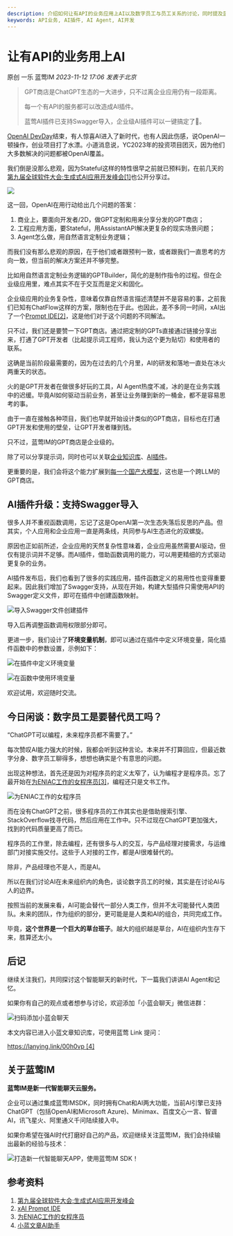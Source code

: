 ```yaml
---
description: 介绍如何让有API的业务应用上AI以及数字员工与员工关系的讨论，同时提及蓝莺IM相关内容
keywords: API业务, AI插件, AI Agent, AI开发
---
```

# 让有API的业务用上AI

原创 一乐 蓝莺IM _2023-11-12 17:06_ _发表于北京_

> GPT商店是ChatGPT生态的一大进步，只不过离企业应用仍有一段距离。
> 
> 每一个有API的服务都可以改造成AI插件。
> 
> 蓝莺AI插件已支持Swagger导入，企业级AI插件可以一键搞定了🎉。

[OpenAI DevDay](https://mp.weixin.qq.com/s?__biz=MzIzNjc1NzUzMw==&mid=2247702711&idx=1&sn=d447731f23e485aaab5e18988d7807a2&scene=21#wechat_redirect)结束，有人惊喜AI进入了新时代，也有人因此伤感，说OpenAI一顿操作，创业项目打了水漂。小道消息说，YC2023年的投资项目团灭，因为他们大多数解决的问题都被OpenAI覆盖。

我们倒是没那么悲观，因为Stateful这样的特性很早之前就已预料到，在前几天的[第九届全球软件大会:生成式AI应用开发峰会\[1\]](https://www.bagevent.com/event/8237772)也公开分享过。

![](../assets/articles/autogen-e144da06b8981591f241b9d39516c326cdb5165252f60351047d0599f5ad4574.jpeg)

这一回，OpenAI在用行动给出几个问题的答案：

1. 商业上，要面向开发者/2D，做GPT定制和用来分享分发的GPT商店；
2. 工程应用方面，要Stateful，用AssistantAPI解决更复杂的现实场景问题；
3. Agent怎么做，用自然语言定制业务逻辑；

而我们没有那么悲观的原因，在于他们或者跟预判一致，或者跟我们一直思考的方向一致，但当前的解决方案还并不够完整。

比如用自然语言定制业务逻辑的GPTBuilder，简化的是制作指令的过程。但在企业级应用里，难点其实不在于交互而是定义和固化。

企业级应用的业务复杂性，意味着仅靠自然语言描述清楚并不是容易的事，之前我们已知有ChatFlow这样的方案，限制也在于此。也因此，差不多同一时间，xAI出了一个[Prompt IDE\[2\]](https://x.ai/prompt-ide/)，这是他们对于这个问题的不同解法。

只不过，我们还是要赞一下GPT商店。通过把定制的GPTs直接通过链接分享出来，打通了GPT开发者（比起提示词工程师，我认为这个更为贴切）和使用者的联系。

这确是当前阶段最需要的，因为在过去的几个月里，AI的研发和落地一直处在冰火两重天的状态。

火的是GPT开发者在做很多好玩的工具，AI Agent热度不减，冰的是在业务实践中的迟缓。毕竟AI如何驱动当前业务，甚至让业务赚到新的一桶金，都不是容易思考的事。

由于一直在接触各种项目，我们也早就开始设计类似的GPT商店，目标也在打通GPT开发和使用的壁垒，让GPT开发者赚到钱。

只不过，蓝莺IM的GPT商店是企业级的。

除了可以分享提示词，同时也可以关联[企业知识库](https://docs.lanyingim.com/articles/product-and-technologies/It-is-time-to-make-LLM-learn-enterprise-knowledge.html)、[AI插件](https://docs.lanyingim.com/articles/product-and-technologies/AI-Powered-Applications-Plugins-App-Store-and-AI-Agents.html)。

更重要的是，我们会将这个能力扩展到[每一个国产大模型](https://docs.lanyingim.com/articles/product-and-technologies/how-to-choose-domestic-llm-services.html)，这也是一个跨LLM的GPT商店。

## AI插件升级：支持Swagger导入

很多人并不重视函数调用，忘记了这是OpenAI第一次生态失落后反思的产品。但其实，个人应用和企业应用一直是两条线，共同参与AI生态进化的双螺旋。

原因也正如前所述，企业应用的天然复杂性意味着，企业应用虽然需要AI驱动，但仅有提示词并不足够。而AI插件，借助函数调用的能力，可以用更精细的方式驱动更复杂的业务。

AI插件发布后，我们也看到了很多的实践应用，插件函数定义的易用性也变得重要起来。因此我们增加了Swagger支持，从现在开始，构建大型插件只需使用API的Swagger定义文件，即可在插件中创建函数映射。

![导入Swagger文件创建插件](../assets/articles/autogen-b43e466d97e408eebced34ee165232cb04990ad61525ee3106b5e597d072133b.png)

导入后再调整函数调用权限部分即可。

更进一步，我们设计了**环境变量机制**，即可以通过在插件中定义环境变量，简化插件函数中的参数设置，示例如下：

![在插件中定义环境变量](../assets/articles/autogen-5b62e9df74ce40a1de6ba3cb65de7f8c44823e584b470bce43f4f711ea5860a.png)

![在函数中使用环境变量](../assets/articles/autogen-59f4a24b70e7835c90e7612c06d72e1c653132ac24b106a051abc45bd41432fe.png)

欢迎试用，欢迎随时交流。

## 今日闲谈：数字员工是要替代员工吗？

“ChatGPT可以编程，未来程序员都不需要了。”

每次赞叹AI能力强大的时候，我都会听到这种言论。本来并不打算回应，但最近数字分身、数字员工聊得多，想想也确实是个有意思的问题。

出现这种想法，首先还是因为对程序员的定义太窄了，认为编程才是程序员。忘了最开始在[为ENIAC工作的女程序员\[3\]](https://m.thepaper.cn/baijiahao_16703327)，编程还只是文书工作。

![为ENIAC工作的女程序员](../assets/articles/autogen-fe94b7eab301bc6755885280d331ffd35b88f9faf8e3e8b7e288d52710e66e38.png)

而在没有ChatGPT之前，很多程序员的工作其实也是借助搜索引擎、StackOverflow找寻代码，然后应用在工作中。只不过现在ChatGPT更加强大，找到的代码质量更高了而已。

程序员的工作里，除去编程，还有很多与人的交互，与产品经理对接需求，与运维部门对接实施交付。这些于人对接的工作，都是AI很难替代的。

除非，产品经理也不是人，而是AI。

所以在我们讨论AI在未来组织内的角色，谈论数字员工的时候，其实是在讨论AI与人的边界。

按照当前的发展来看，AI可能会替代一部分人类工作，但并不太可能替代人类团队。未来的团队，作为组织的部分，更可能是是人类和AI的组合，共同完成工作。

毕竟，**这个世界是一个巨大的草台班子**。越大的组织越是草台，AI在组织内生存下来，胜算还太小。

## 后记

继续关注我们，共同探讨这个智能聊天的新时代，下一篇我们讲讲AI Agent和记忆。

如果你有自己的观点或者想参与讨论，欢迎添加「小蓝会聊天」微信进群：

![扫码添加小蓝会聊天](../assets/articles/autogen-5d8b60effd72306cf5e0fbd4c1eda8269dd75bcde3679710d310f6541420ffb1.png)

本文内容已进入小蓝文章知识库，可使用蓝莺 Link 提问：

[https://lanying.link/00h0vp \[4\]](https://lanying.link/00h0vp)

## 关于蓝莺IM

**蓝莺IM是新一代智能聊天云服务。**

企业可以通过集成蓝莺IMSDK，同时拥有Chat和AI两大功能，当前AI引擎已支持ChatGPT（包括OpenAI和Microsoft Azure)、Minimax、百度文心一言、智谱AI，讯飞星火、阿里通义千问陆续接入中。

如果你希望在强AI时代打磨好自己的产品，欢迎继续关注蓝莺IM，我们会持续输出最新的经验与技术：

![打造新一代智能聊天APP，使用蓝莺IM SDK！](../assets/articles/autogen-7aa69a076157dc20defae405d39298a1be9d210b5b2a5aa5218ad2ecd72c0a06.jpeg)

## 参考资料

1. [第九届全球软件大会:生成式AI应用开发峰会](https://www.bagevent.com/event/8237772)
2. [xAI Prompt IDE](https://x.ai/prompt-ide/)
3. [为ENIAC工作的女程序员](https://m.thepaper.cn/baijiahao_16703327)
4. [小蓝文章AI助手](https://lanying.link/00h0vp)